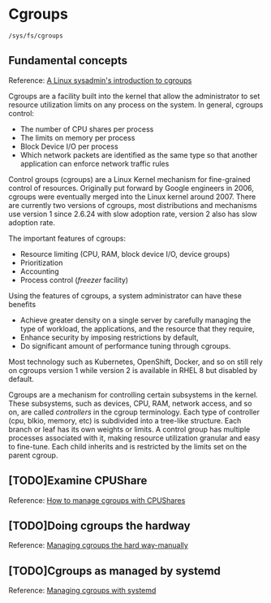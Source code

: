 # Cgroups

`/sys/fs/cgroups`

## Fundamental concepts

Reference: [A Linux sysadmin's introduction to cgroups][1]

Cgroups are a facility built into the kernel that allow the administrator to
set resource utilization limits on any process on the system. In general,
cgroups control:
* The number of CPU shares per process
* The limits on memory per process
* Block Device I/O per process
* Which network packets are identified as the same type so that another
application can enforce network traffic rules

Control groups (cgroups) are a Linux Kernel mechanism for fine-grained
control of resources. Originally put forward by Google engineers in 2006,
cgroups were eventually merged into the Linux kernel around 2007. There are
currently two versions of cgroups, most distributions and mechanisms use
version 1 since 2.6.24 with slow adoption rate, version 2 also has slow
adoption rate.

The important features of cgroups:
* Resource limiting (CPU, RAM, block device I/O, device groups)
* Prioritization
* Accounting
* Process control (_freezer_ facility)

Using the features of cgroups, a system administrator can have these
benefits
* Achieve greater density on a single server by carefully managing the type
of workload, the applications, and the resource that they require,
* Enhance security by imposing restrictions by default,
* Do significant amount of performance tuning through cgroups.

Most technology such as Kubernetes, OpenShift, Docker, and so on still rely
on cgroups version 1 while version 2 is available in RHEL 8 but disabled by
default.

Cgroups are a mechanism for controlling certain subsystems in the kernel.
These subsystems, such as devices, CPU, RAM, network access, and so on, are
called _controllers_ in the cgroup terminology. Each type of controller
(cpu, blkio, memory, etc) is subdivided into a tree-like structure. Each
branch or leaf has its own weights or limits. A control group has multiple
processes associated with it, making resource utilization granular and easy
to fine-tune. Each child inherits and is restricted by the limits set on
the parent cgroup.

## [TODO]Examine CPUShare

Reference: [How to manage cgroups with CPUShares][2]

## [TODO]Doing cgroups the hardway

Reference: [Managing cgroups the hard way-manually][3]

## [TODO]Cgroups as managed by systemd

Reference: [Managing cgroups with systemd][4]

[1]: https://www.redhat.com/sysadmin/cgroups-part-one
[2]: https://www.redhat.com/sysadmin/cgroups-part-two
[3]: https://www.redhat.com/sysadmin/cgroups-part-three
[4]: https://www.redhat.com/sysadmin/cgroups-part-four
